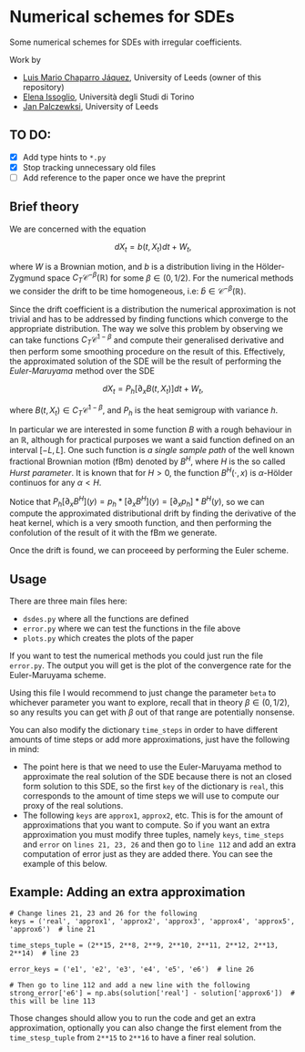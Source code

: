 # Numerical schemes for SDEs

Some numerical schemes for SDEs with irregular coefficients.

Work by

- [Luis Mario Chaparro Jáquez](https://lmcj.xyz), University of Leeds (owner of this repository)
- [Elena Issoglio](https://sites.google.com/view/elenaissoglio), Università degli Studi di Torino
- [Jan Palczewksi](https://www1.maths.leeds.ac.uk/~jp/), University of Leeds

## TO DO:

- [x] Add type hints to `*.py`
- [x] Stop tracking unnecessary old files
- [ ] Add reference to the paper once we have the preprint

## Brief theory

We are concerned with the equation

$$
dX_t = b(t, X_t) dt + W_t,
$$

where $W$ is a Brownian motion, and $b$ is a distribution living in the Hölder-Zygmund space $C_T \mathcal C^{-\beta}(\mathbb R)$ for some $\beta \in (0, 1/2)$.
For the numerical methods we consider the drift to be time homogeneous, i.e: $\hat b \in \mathcal C^{-\beta}(\mathbb R)$.

Since the drift coefficient is a distribution the numerical approximation is not trivial and has to be addressed by finding functions which converge to the appropriate distribution.
The way we solve this problem by observing we can take functions $C_T \mathcal C^{1 - \beta}$ and compute their generalised derivative and then perform some smoothing procedure on the result of this.
Effectively, the approximated solution of the SDE will be the result of performing the *Euler-Maruyama* method over the SDE

$$
dX_t = P_h [\partial_x B(t, X_t)] dt + W_t,
$$

where $B(t, X_t) \in C_T \mathcal C^{1-\beta}$, and $P_h$ is the heat semigroup with variance $h$.

In particular we are interested in some function $B$ with a rough behaviour in an $\mathbb R$, although for practical purposes we want a said function defined on an interval $[-L, L]$. One such function is *a single sample path* of the well known fractional Brownian motion (fBm) denoted by $B^H$, where $H$ is the so called *Hurst parameter*. It is known that for $H>0$, the function $B^H(\cdot, x)$ is $\alpha$-Hölder continuos for any $\alpha < H$.

Notice that $P_h [\partial_x B^H](y) = p_h \ast [\partial_x B^H](y) = [\partial_x p_h] \ast B^H(y)$, so we can compute the approximated distributional drift by finding the derivative of the heat kernel, which is a very smooth function, and then performing the confolution of the result of it with the fBm we generate.

Once the drift is found, we can proceeed by performing the Euler scheme.

<!--For further details look at the paper on [ArXiV](https://arxiv.org/).-->

## Usage

There are three main files here:

- `dsdes.py` where all the functions are defined
- `error.py` where we can test the functions in the file above
- `plots.py` which creates the plots of the paper

If you want to test the numerical methods you could just run the file `error.py`.
The output you will get is the plot of the convergence rate for the Euler-Maruyama scheme.

Using this file I would recommend to just change the parameter `beta` to whichever parameter you want to explore, recall that in theory $\beta \in (0, 1/2)$, so any results you can get with $\beta$ out of that range are potentially nonsense.

You can also modify the dictionary `time_steps` in order to have different amounts of time steps or add more approximations, just have the following in mind:

- The point here is that we need to use the Euler-Maruyama method to approximate the real solution of the SDE because there is not an closed form solution to this SDE, so the first `key` of the dictionary is `real`, this corresponds to the amount of time steps we will use to compute our proxy of the real solutions.
- The following `keys` are `approx1`, `approx2`, etc. This is for the amount of approximations that you want to compute. So if you want an extra approximation you must modify three tuples, namely `keys`, `time_steps` and `error` on `lines 21, 23, 26` and then go to `line 112` and add an extra computation of error just as they are added there. You can see the example of this below.

## Example: Adding an extra approximation

```{python}
# Change lines 21, 23 and 26 for the following
keys = ('real', 'approx1', 'approx2', 'approx3', 'approx4', 'approx5', 'approx6')  # line 21

time_steps_tuple = (2**15, 2**8, 2**9, 2**10, 2**11, 2**12, 2**13, 2**14)  # line 23

error_keys = ('e1', 'e2', 'e3', 'e4', 'e5', 'e6')  # line 26

# Then go to line 112 and add a new line with the following
strong_error['e6'] = np.abs(solution['real'] - solution['approx6'])  # this will be line 113
```

Those changes should allow you to run the code and get an extra approximation, optionally you can also change the first element from the `time_stesp_tuple` from `2**15` to `2**16` to have a finer real solution.
